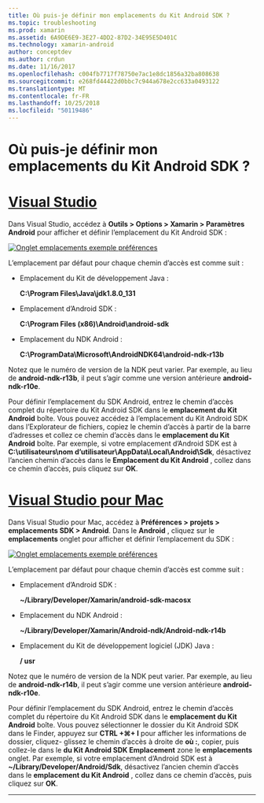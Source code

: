 ```yaml
---
title: Où puis-je définir mon emplacements du Kit Android SDK ?
ms.topic: troubleshooting
ms.prod: xamarin
ms.assetid: 6A9DE6E9-3E27-4DD2-87D2-34E95E5D401C
ms.technology: xamarin-android
author: conceptdev
ms.author: crdun
ms.date: 11/16/2017
ms.openlocfilehash: c004fb7717f78750e7ac1e8dc1856a32ba808638
ms.sourcegitcommit: e268fd44422d0bbc7c944a678e2cc633a0493122
ms.translationtype: MT
ms.contentlocale: fr-FR
ms.lasthandoff: 10/25/2018
ms.locfileid: "50119486"
---
```

# <a name="where-can-i-set-my-android-sdk-locations"></a>Où puis-je définir mon emplacements du Kit Android SDK ?

# <a name="visual-studiotabwindows"></a>[Visual Studio](#tab/windows)

Dans Visual Studio, accédez à **Outils > Options > Xamarin > Paramètres Android** pour afficher et définir l’emplacement du Kit Android SDK :

[![Onglet emplacements exemple préférences](android-sdk-location-images/win/01-locations-sml.png)](android-sdk-location-images/win/01-locations.png#lightbox)

L’emplacement par défaut pour chaque chemin d’accès est comme suit :

- Emplacement du Kit de développement Java : 

    **C:\\Program Files\\Java\\jdk1.8.0_131**

- Emplacement d’Android SDK : 

    **C:\\Program Files (x86)\\Android\\android-sdk**

- Emplacement du NDK Android : 

    **C:\\ProgramData\\Microsoft\\AndroidNDK64\\android-ndk-r13b**

Notez que le numéro de version de la NDK peut varier. Par exemple, au lieu de **android-ndk-r13b**, il peut s’agir comme une version antérieure **android-ndk-r10e**.

Pour définir l’emplacement du SDK Android, entrez le chemin d’accès complet du répertoire du Kit Android SDK dans le **emplacement du Kit Android** boîte. Vous pouvez accédez à l’emplacement du Kit Android SDK dans l’Explorateur de fichiers, copiez le chemin d’accès à partir de la barre d’adresses et collez ce chemin d’accès dans le **emplacement du Kit Android** boîte.
Par exemple, si votre emplacement d’Android SDK est à **C:\\utilisateurs\\nom d’utilisateur\\AppData\\Local\\Android\\Sdk**, désactivez l’ancien chemin d’accès dans le  **Emplacement du Kit Android** , collez dans ce chemin d’accès, puis cliquez sur **OK**.

# <a name="visual-studio-for-mactabmacos"></a>[Visual Studio pour Mac](#tab/macos)

Dans Visual Studio pour Mac, accédez à **Préférences > projets > emplacements SDK > Android**. Dans le **Android** , cliquez sur le **emplacements** onglet pour afficher et définir l’emplacement du SDK :

[![Onglet emplacements exemple préférences](android-sdk-location-images/mac/01-locations-sml.png)](android-sdk-location-images/mac/01-locations.png#lightbox)

L’emplacement par défaut pour chaque chemin d’accès est comme suit :

- Emplacement d’Android SDK : 

    **~/Library/Developer/Xamarin/android-sdk-macosx**

- Emplacement du NDK Android : 

    **~/Library/Developer/Xamarin/Android-ndk/Android-ndk-r14b**

- Emplacement du Kit de développement logiciel (JDK) Java : 

    **/ usr**

Notez que le numéro de version de la NDK peut varier. Par exemple, au lieu de **android-ndk-r14b**, il peut s’agir comme une version antérieure **android-ndk-r10e**.

Pour définir l’emplacement du SDK Android, entrez le chemin d’accès complet du répertoire du Kit Android SDK dans le **emplacement du Kit Android** boîte. Vous pouvez sélectionner le dossier du Kit Android SDK dans le Finder, appuyez sur **CTRL +&#8984;+ I** pour afficher les informations de dossier, cliquez- glissez le chemin d’accès à droite de **où :**, copier, puis collez-le dans le **du Kit Android SDK Emplacement** zone le **emplacements** onglet. Par exemple, si votre emplacement d’Android SDK est à **~/Library/Developer/Android/Sdk**, désactivez l’ancien chemin d’accès dans le **emplacement du Kit Android** , collez dans ce chemin d’accès, puis cliquez sur **OK**.

-----
